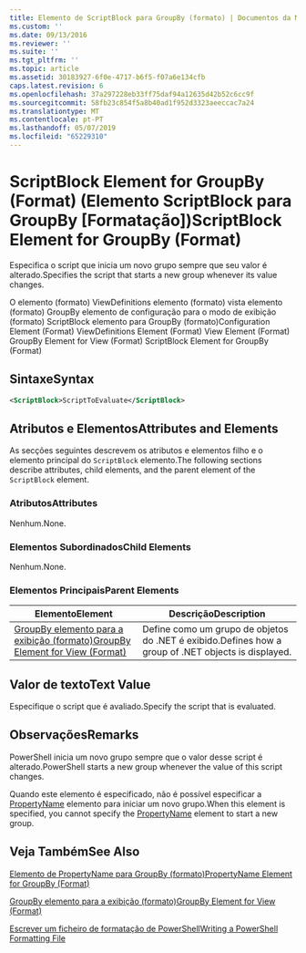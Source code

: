 ```yaml
---
title: Elemento de ScriptBlock para GroupBy (formato) | Documentos da Microsoft
ms.custom: ''
ms.date: 09/13/2016
ms.reviewer: ''
ms.suite: ''
ms.tgt_pltfrm: ''
ms.topic: article
ms.assetid: 30183927-6f0e-4717-b6f5-f07a6e134cfb
caps.latest.revision: 6
ms.openlocfilehash: 37a297228eb33ff75daf94a12635d42b52c6cc9f
ms.sourcegitcommit: 58fb23c854f5a8b40ad1f952d3323aeeccac7a24
ms.translationtype: MT
ms.contentlocale: pt-PT
ms.lasthandoff: 05/07/2019
ms.locfileid: "65229310"
---
```

# <a name="scriptblock-element-for-groupby-format"></a><span data-ttu-id="8e465-102">ScriptBlock Element for GroupBy (Format) (Elemento ScriptBlock para GroupBy [Formatação])</span><span class="sxs-lookup"><span data-stu-id="8e465-102">ScriptBlock Element for GroupBy (Format)</span></span>

<span data-ttu-id="8e465-103">Especifica o script que inicia um novo grupo sempre que seu valor é alterado.</span><span class="sxs-lookup"><span data-stu-id="8e465-103">Specifies the script that starts a new group whenever its value changes.</span></span>

<span data-ttu-id="8e465-104">O elemento (formato) ViewDefinitions elemento (formato) vista elemento (formato) GroupBy elemento de configuração para o modo de exibição (formato) ScriptBlock elemento para GroupBy (formato)</span><span class="sxs-lookup"><span data-stu-id="8e465-104">Configuration Element (Format) ViewDefinitions Element (Format) View Element (Format) GroupBy Element for View (Format) ScriptBlock Element for GroupBy (Format)</span></span>

## <a name="syntax"></a><span data-ttu-id="8e465-105">Sintaxe</span><span class="sxs-lookup"><span data-stu-id="8e465-105">Syntax</span></span>

```xml
<ScriptBlock>ScriptToEvaluate</ScriptBlock>
```

## <a name="attributes-and-elements"></a><span data-ttu-id="8e465-106">Atributos e Elementos</span><span class="sxs-lookup"><span data-stu-id="8e465-106">Attributes and Elements</span></span>

<span data-ttu-id="8e465-107">As secções seguintes descrevem os atributos e elementos filho e o elemento principal do `ScriptBlock` elemento.</span><span class="sxs-lookup"><span data-stu-id="8e465-107">The following sections describe attributes, child elements, and the parent element of the `ScriptBlock` element.</span></span>

### <a name="attributes"></a><span data-ttu-id="8e465-108">Atributos</span><span class="sxs-lookup"><span data-stu-id="8e465-108">Attributes</span></span>

<span data-ttu-id="8e465-109">Nenhum.</span><span class="sxs-lookup"><span data-stu-id="8e465-109">None.</span></span>

### <a name="child-elements"></a><span data-ttu-id="8e465-110">Elementos Subordinados</span><span class="sxs-lookup"><span data-stu-id="8e465-110">Child Elements</span></span>

<span data-ttu-id="8e465-111">Nenhum.</span><span class="sxs-lookup"><span data-stu-id="8e465-111">None.</span></span>

### <a name="parent-elements"></a><span data-ttu-id="8e465-112">Elementos Principais</span><span class="sxs-lookup"><span data-stu-id="8e465-112">Parent Elements</span></span>

|<span data-ttu-id="8e465-113">Elemento</span><span class="sxs-lookup"><span data-stu-id="8e465-113">Element</span></span>|<span data-ttu-id="8e465-114">Descrição</span><span class="sxs-lookup"><span data-stu-id="8e465-114">Description</span></span>|
|-------------|-----------------|
|[<span data-ttu-id="8e465-115">GroupBy elemento para a exibição (formato)</span><span class="sxs-lookup"><span data-stu-id="8e465-115">GroupBy Element for View (Format)</span></span>](./groupby-element-for-view-format.md)|<span data-ttu-id="8e465-116">Define como um grupo de objetos do .NET é exibido.</span><span class="sxs-lookup"><span data-stu-id="8e465-116">Defines how a group of .NET objects is displayed.</span></span>|

## <a name="text-value"></a><span data-ttu-id="8e465-117">Valor de texto</span><span class="sxs-lookup"><span data-stu-id="8e465-117">Text Value</span></span>

<span data-ttu-id="8e465-118">Especifique o script que é avaliado.</span><span class="sxs-lookup"><span data-stu-id="8e465-118">Specify the script that is evaluated.</span></span>

## <a name="remarks"></a><span data-ttu-id="8e465-119">Observações</span><span class="sxs-lookup"><span data-stu-id="8e465-119">Remarks</span></span>

<span data-ttu-id="8e465-120">PowerShell inicia um novo grupo sempre que o valor desse script é alterado.</span><span class="sxs-lookup"><span data-stu-id="8e465-120">PowerShell starts a new group whenever the value of this script changes.</span></span>

<span data-ttu-id="8e465-121">Quando este elemento é especificado, não é possível especificar a [PropertyName](propertyname-element-for-groupby-format.md) elemento para iniciar um novo grupo.</span><span class="sxs-lookup"><span data-stu-id="8e465-121">When this element is specified, you cannot specify the [PropertyName](propertyname-element-for-groupby-format.md) element to start a new group.</span></span>

## <a name="see-also"></a><span data-ttu-id="8e465-122">Veja Também</span><span class="sxs-lookup"><span data-stu-id="8e465-122">See Also</span></span>

[<span data-ttu-id="8e465-123">Elemento de PropertyName para GroupBy (formato)</span><span class="sxs-lookup"><span data-stu-id="8e465-123">PropertyName Element for GroupBy (Format)</span></span>](propertyname-element-for-groupby-format.md)

[<span data-ttu-id="8e465-124">GroupBy elemento para a exibição (formato)</span><span class="sxs-lookup"><span data-stu-id="8e465-124">GroupBy Element for View (Format)</span></span>](groupby-element-for-view-format.md)

[<span data-ttu-id="8e465-125">Escrever um ficheiro de formatação de PowerShell</span><span class="sxs-lookup"><span data-stu-id="8e465-125">Writing a PowerShell Formatting File</span></span>](writing-a-powershell-formatting-file.md)
